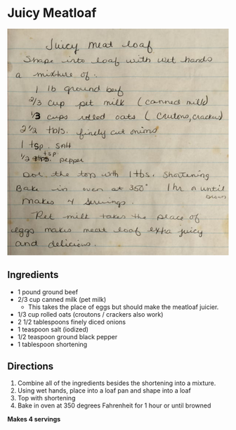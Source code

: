 # Juicy Meatloaf

![Recipe Scan](/static/images/juicy-meatloaf.jpg "Recipe Scan")

## Ingredients
- 1 pound ground beef
- 2/3 cup canned milk (pet milk)
  - This takes the place of eggs but should make the meatloaf juicier.
- 1/3 cup rolled oats (croutons / crackers also work)
- 2 1/2 tablespoons finely diced onions
- 1 teaspoon salt (iodized)
- 1/2 teaspoon ground black pepper
- 1 tablespoon shortening

## Directions
1. Combine all of the ingredients besides the shortening into a mixture.
2. Using wet hands, place into a loaf pan and shape into a loaf
3. Top with shortening
4. Bake in oven at 350 degrees Fahrenheit for 1 hour or until browned

**Makes 4 servings**